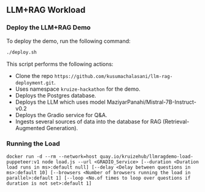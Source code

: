 ## LLM+RAG Workload

### Deploy the LLM+RAG Demo

To deploy the demo, run the following command:

```sh
./deploy.sh
```

This script performs the following actions:
- Clone the repo `https://github.com/kusumachalasani/llm-rag-deployment.git`.
- Uses namespace `kruize-hackathon` for the demo.
- Deploys the Postgres database.
- Deploys the LLM which uses model MaziyarPanahi/Mistral-7B-Instruct-v0.2
- Deploys the Gradio service for Q&A.
- Ingests several sources of data into the database for RAG (Retrieval-Augmented Generation).

### Running the Load

``` 
docker run -d --rm --network=host quay.io/kruizehub/llmragdemo-load-puppeteer:v1 node load.js --url <GRADIO_Service> [--duration <Duration load runs in ms>:default null] [--delay <Delay between questions in ms>:default 10] [--browsers <Number of browsers running the load in parallel>:default 1] [--loop <No.of times to loop over questions if duration is not set>:default 1]

```

